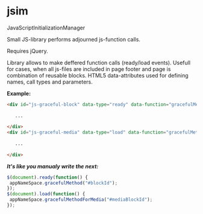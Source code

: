 jsim
=====

JavaScriptInitializationManager

Small JS-library performs adjourned js-function calls.

Requires jQuery.

Library allows to make deffered function calls (ready/load events). Usefull for cases, when all js-files are included in page footer and page is combination of reusable blocks.
HTML5 data-attributes used for defining names, call types and parameters.


**Example:**

````html
<div id="js-graceful-block" data-type="ready" data-function="gracefulMethod" data-param="#blockId">
   
   ...
   
</div>
<div id="js-graceful-media" data-type="load" data-function="gracefulMethodForMedia" data-param="#mediaBlockId">
   
   ...
   
</div>
````


***It's like you manualy write the next:***

````js
$(document).ready(function() {
 appNameSpace.gracefulMethod("#blockId");
});
$(document).load(function() {
 appNameSpace.gracefulMethodForMedia("#mediaBlockId");
});
````
